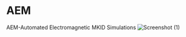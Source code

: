 # AEM
AEM-Automated Electromagnetic MKID Simulations
![Screenshot (1)](https://github.com/scathalmca/AEM/assets/92909628/929909c7-3720-4ab4-a083-a9f8aabc4fc3)
